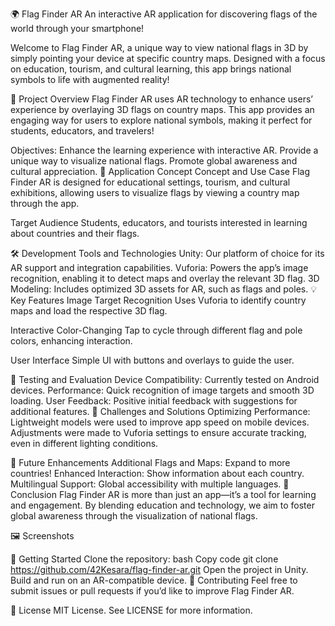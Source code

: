 🌍 Flag Finder AR
An interactive AR application for discovering flags of the world through your smartphone!

Welcome to Flag Finder AR, a unique way to view national flags in 3D by simply pointing your device at specific country maps. Designed with a focus on education, tourism, and cultural learning, this app brings national symbols to life with augmented reality!

🚀 Project Overview
Flag Finder AR uses AR technology to enhance users’ experience by overlaying 3D flags on country maps. This app provides an engaging way for users to explore national symbols, making it perfect for students, educators, and travelers!

Objectives:
Enhance the learning experience with interactive AR.
Provide a unique way to visualize national flags.
Promote global awareness and cultural appreciation.
🎯 Application Concept
Concept and Use Case
Flag Finder AR is designed for educational settings, tourism, and cultural exhibitions, allowing users to visualize flags by viewing a country map through the app.

Target Audience
Students, educators, and tourists interested in learning about countries and their flags.

🛠️ Development Tools and Technologies
Unity: Our platform of choice for its AR support and integration capabilities.
Vuforia: Powers the app’s image recognition, enabling it to detect maps and overlay the relevant 3D flag.
3D Modeling: Includes optimized 3D assets for AR, such as flags and poles.
💡 Key Features
Image Target Recognition
Uses Vuforia to identify country maps and load the respective 3D flag.

Interactive Color-Changing
Tap to cycle through different flag and pole colors, enhancing interaction.

User Interface
Simple UI with buttons and overlays to guide the user.

📱 Testing and Evaluation
Device Compatibility: Currently tested on Android devices.
Performance: Quick recognition of image targets and smooth 3D loading.
User Feedback: Positive initial feedback with suggestions for additional features.
🔧 Challenges and Solutions
Optimizing Performance: Lightweight models were used to improve app speed on mobile devices. Adjustments were made to Vuforia settings to ensure accurate tracking, even in different lighting conditions.

🔮 Future Enhancements
Additional Flags and Maps: Expand to more countries!
Enhanced Interaction: Show information about each country.
Multilingual Support: Global accessibility with multiple languages.
📜 Conclusion
Flag Finder AR is more than just an app—it’s a tool for learning and engagement. By blending education and technology, we aim to foster global awareness through the visualization of national flags.

🖼️ Screenshots
<!-- Insert image links here -->

📲 Getting Started
Clone the repository:
bash
Copy code
git clone https://github.com/42Kesara/flag-finder-ar.git
Open the project in Unity.
Build and run on an AR-compatible device.
🤝 Contributing
Feel free to submit issues or pull requests if you’d like to improve Flag Finder AR.

📄 License
MIT License. See LICENSE for more information.
